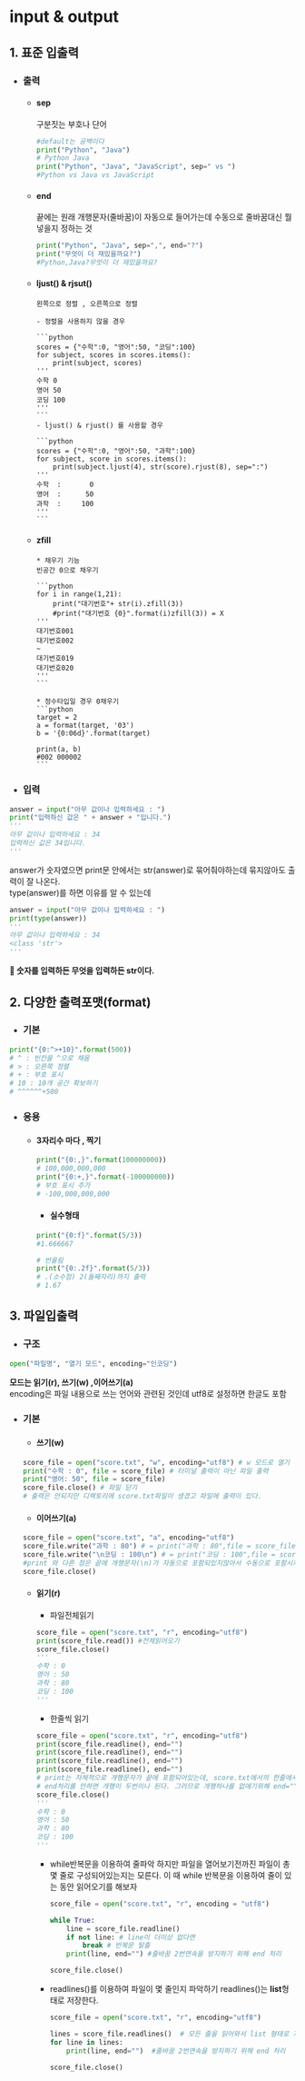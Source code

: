 # input & output
## 1. 표준 입출력

- ### 출력
  - #### sep
	구분짓는 부호나 단어
	```python
	#default는 공백이다
	print("Python", "Java")
	# Python Java
	print("Python", "Java", "JavaScript", sep=" vs ")
	#Python vs Java vs JavaScript
	```
  
  - #### end

	끝에는 원래 개행문자(줄바꿈)이 자동으로 들어가는데 수동으로 줄바꿈대신 뭘넣을지 정하는 것
	```python
	print("Python", "Java", sep=",", end="?")
	print("무엇이 더 재밌을까요?")
	#Python,Java?무엇이 더 재밌을까요?
	```

  - #### ljust() & rjsut()
		왼쪽으로 정렬 , 오른쪽으로 정렬

		- 정렬을 사용하지 않을 경우

		```python
		scores = {"수학":0, "영어":50, "코딩":100}
		for subject, scores in scores.items():
	    	print(subject, scores)
		'''
		수학 0
		영어 50
		코딩 100
		'''
		```
		- ljust() & rjust() 를 사용할 경우
	
		```python
		scores = {"수학":0, "영어":50, "과학":100}
		for subject, score in scores.items():
		    print(subject.ljust(4), str(score).rjust(8), sep=":")
		'''
		수학  :       0
		영어  :      50
		과학  :     100
		'''
		```
  - #### zfill

		* 채우기 기능
		빈공간 0으로 채우기
	
		```python
		for i in range(1,21):
		    print("대기번호"+ str(i).zfill(3))
		    #print("대기번호 {0}".format(i)zfill(3)) = X
		'''
		대기번호001
		대기번호002
		~
		대기번호019
		대기번호020
		'''
		```
	
		* 정수타입일 경우 0채우기
		```python
		target = 2
		a = format(target, '03')
		b = '{0:06d}'.format(target)
		
		print(a, b)
		#002 000002
		```
- ### 입력
```python
answer = input("아무 값이나 입력하세요 : ")
print("입력하신 값은 " + answer + "입니다.")
'''
아무 값이나 입력하세요 : 34
입력하신 값은 34입니다.
'''
```
answer가 숫자였으면 print문 안에서는 str(answer)로 묶어줘야하는데 묶지않아도 출력이 잘 나온다.   
type(answer)를 하면 이유를 알 수 있는데  

```python
answer = input("아무 값이나 입력하세요 : ")
print(type(answer))
'''
아무 값이나 입력하세요 : 34
<class 'str'>
'''
```
**🦊  숫자를 입력하든 무엇을 입력하든 str이다.**

## 2. 다양한 출력포맷(format)

- ### 기본

```python
print("{0:^>+10}".format(500))
# ^ : 빈칸을 ^으로 채움
# > : 오른쪽 정렬
# + : 부호 표시
# 10 : 10개 공간 확보하기
# ^^^^^^+500
```
- ### 응용
  - #### 3자리수 마다 , 찍기

    ```python
    print("{0:,}".format(100000000))
    # 100,000,000,000
    print("{0:+,}".format(-100000000))
    # 부호 표시 추가
    # -100,000,000,000
    ```

    - #### 실수형태

    ```python
    print("{0:f}".format(5/3))
    #1.666667
    ```
    ```python
    # 반올림
    print("{0:.2f}".format(5/3))
    # .(소수점) 2(둘째자리)까지 출력
    # 1.67
    ```

## 3. 파일입출력
- ### 구조

```python
open("파일명", "열기 모드", encoding="인코딩")
```
**모드는 읽기(r), 쓰기(w) ,이어쓰기(a)**   
encoding은 파일 내용으로 쓰는 언어와 관련된 것인데 utf8로 설정하면 한글도 포함

- ### 기본

    - #### 쓰기(w)
    ```python
    score_file = open("score.txt", "w", encoding="utf8") # w 모드로 열기
    print("수학 : 0", file = score_file) # 터미널 출력이 아닌 파일 출력
    print("영어: 50", file = score_file)
    score_file.close() # 파일 닫기
    # 출력은 안되지만 디렉토리에 score.txt파일이 생겼고 파일에 출력이 있다.
    ```
    
    - #### 이어쓰기(a)
    ```python
    score_file = open("score.txt", "a", encoding="utf8")
    score_file.write("과학 : 80") # = print("과학 : 80",file = score_file)
    score_file.write("\n코딩 : 100\n") # = print("코딩 : 100",file = score_file)
    #print 와 다른 점은 끝에 개행문자(\n)가 자동으로 포함되있지않아서 수동으로 포함시켜줘야한다.
    score_file.close()
    ```
    - #### 읽기(r)
        - 파일전체읽기
        ```python
        score_file = open("score.txt", "r", encoding="utf8")
        print(score_file.read()) #전체읽어오기
        score_file.close()
        '''
        수학 : 0
        영어 : 50
        과학 : 80
        코딩 : 100
        '''
        ```
        - 한줄씩 읽기
        ```python
        score_file = open("score.txt", "r", encoding="utf8")
        print(score_file.readline(), end="")
        print(score_file.readline(), end="")
        print(score_file.readline(), end="")
        print(score_file.readline(), end="")
        # print는 자체적으로 개행문자가 끝에 포함되어있는데, score.txt에서의 한줄에서도 하나씩 개행문자가 포함되어있으므로
        # end처리를 안하면 개행이 두번이나 된다. 그러므로 개행하나를 없애기위해 end=""로 처리해준다.
        score_file.close()
        '''
        수학 : 0
        영어 : 50
        과학 : 80
        코딩 : 100
        '''
        ```
        - while반복문을 이용하여 줄파악
          하지만 파일을 열어보기전까진 파일이 총 몇 줄로 구성되어있는지는 모른다.
          이 때 while 반복문을 이용하여 줄이 있는 동안 읽어오기를 해보자
            ```python
            score_file = open("score.txt", "r", encoding = "utf8")
            
            while True:
                line = score_file.readline()
                if not line: # line이 더이상 없다면
                    break # 반복문 탈출
                print(line, end="") #줄바꿈 2번연속을 방지하기 위해 end 처리
            
            score_file.close()
            ```
        - readlines()를 이용하여 파일이 몇 줄인지 파악하기
          readlines()는 **list**형태로 저장한다.
        
            ```python
            score_file = open("score.txt", "r", encoding="utf8")
            
            lines = score_file.readlines()  # 모든 줄을 읽어와서 list 형태로 저장
            for line in lines:
                print(line, end="")  #줄바꿈 2번연속을 방지하기 위해 end 처리
            
            score_file.close()
            ```







